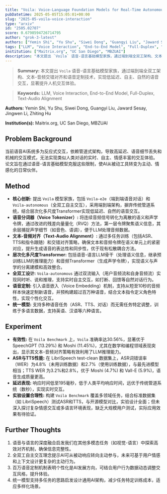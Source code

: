 ```yaml
---
title: "Voila: Voice-Language Foundation Models for Real-Time Autonomous Interaction and Voice Role-Play"
pubDatetime: 2025-05-05T15:05:01+00:00
slug: "2025-05-voila-voice-interaction"
type: "arxiv"
id: "2505.02707"
score: 0.6798594726714795
author: "grok-3-latest"
authors: ["Yemin Shi", "Yu Shu", "Siwei Dong", "Guangyi Liu", "Jaward Sesay", "Jingwen Li", "Zhiting Hu"]
tags: ["LLM", "Voice Interaction", "End-to-End Model", "Full-Duplex", "Text-Audio Alignment"]
institution: ["Maitrix.org", "UC San Diego", "MBZUAI"]
description: "本文提出 `Voila` 语音-语言基础模型家族，通过端到端全双工架构、文本-音频交错对齐和语音定制技术，实现低延迟、自主、自然的语音交互，显著提升人机交互体验。"
---
```


> **Summary:** 本文提出 `Voila` 语音-语言基础模型家族，通过端到端全双工架构、文本-音频交错对齐和语音定制技术，实现低延迟、自主、自然的语音交互，显著提升人机交互体验。 

> **Keywords:** LLM, Voice Interaction, End-to-End Model, Full-Duplex, Text-Audio Alignment

**Authors:** Yemin Shi, Yu Shu, Siwei Dong, Guangyi Liu, Jaward Sesay, Jingwen Li, Zhiting Hu

**Institution(s):** Maitrix.org, UC San Diego, MBZUAI


## Problem Background

当前语音AI系统多为反应式交互，依赖管道式架构，导致高延迟、语音细节丢失和机械的交互模式，无法实现类似人类对话的实时、自主、情感丰富的交互体验。
论文旨在通过语音-语言基础模型克服这些限制，使AI从被动工具转变为主动、情感化的日常伙伴。

## Method

*   **核心创新:** 提出 `Voila` 模型家族，包括 `Voila-e2e`（端到端语音对话）和 `Voila-autonomous`（全双工自主交互），采用端到端架构，摒弃传统管道系统，结合层次化多尺度Transformer实现低延迟、自然的语音交互。
*   **语音分词器（Voice Tokenizer）:** 将连续音频信号转化为离散的语义和声学令牌，通过改进的残差向量量化（RVQ）方法，第一层令牌聚焦语义信息，其余层捕捉声学细节（如音色、语调），便于LLM处理音频数据。
*   **文本-音频对齐（Text-Audio Alignment）:** 通过多任务训练（包括ASR、TTS和指令跟随）和交错对齐策略，确保文本和音频令牌在语义单元上的紧密对应，提升生成语音的表达性和同步性，优于现有松散耦合方法。
*   **层次化多尺度Transformer:** 包括语音-语言LLM骨干（处理语义信息，继承预训练LLM的推理能力）和音频Transformer（生成声学令牌），实现语义与声学的分离建模和高效整合。
*   **全双工设计:** `Voila-autonomous` 通过双流输入（用户音频流和自身音频流）实现同时听、说和推理，支持实时自主交互，如打断、回馈等自然对话行为。
*   **语音定制:** 引入语音嵌入（Voice Embedding）机制，支持从短至10秒的音频样本快速定制新语音，并预构建超过百万种语音，结合文本指令定义角色特性，实现个性化交互。
*   **统一模型:** 支持多种语音任务（ASR、TTS、对话）而无需任务特定调整，训练于多语言数据，支持英语、汉语等六种语言。

## Experiment

*   **有效性:** 在 `Voila Benchmark` 上，`Voila` 准确率达30.56%，显著优于 SpeechGPT (13.29%) 和 Moshi (11.45%)，尤其在数学和编程领域表现突出，显示其文本-音频对齐策略有效利用了LLM推理能力。
*   **ASR与TTS性能:** 在 LibriSpeech test-clean 数据集上，ASR词错误率（WER）为4.8%（未用训练数据）和2.7%（使用训练数据），与最先进模型相当；TTS WER 为3.2%和2.8%，优于 Moshi (4.7%) 和 Vall-E (5.9%)，语音生成质量更高。
*   **延迟表现:** 响应时间低至195毫秒，低于人类平均响应时间，远优于传统管道系统（数秒），实现实时交互。
*   **实验设置合理性:** 构建 `Voila Benchmark` 覆盖多领域任务，结合标准数据集（如 LibriSpeech）测试ASR和TTS，与开源模型对比，实验设计全面；但未深入探讨复杂情感交互或多语言环境表现，缺乏大规模用户测试，实际应用效果有待验证。

## Further Thoughts

1. 语音与语言的深度融合启发我们在其他多模态任务（如视觉-语言）中探索高效对齐机制，确保信息完整性。
2. 全双工自主交互理念提示AI可从被动响应转向主动参与，未来可基于用户情感和上下文设计更复杂的主动行为。
3. 百万语音定制机制表明个性化是AI发展方向，可结合用户行为数据动态调整交互风格，提升体验。
4. 统一模型支持多任务的思路启发设计通用AI架构，减少任务特定训练成本，适应多样化场景。